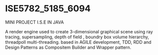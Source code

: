 # ISE5782_5185_6094

MINI PROJECT I.S.E IN JAVA


A render engine used to create 3-dimensional graphical scene using ray tracing, supersampling, depth of field
, boundry box volume hierarchy, threadpoll multi-threading.
based in AGILE development, TDD, RDD and Design Patterns as Compositem Builder and Wrapper pattern.

